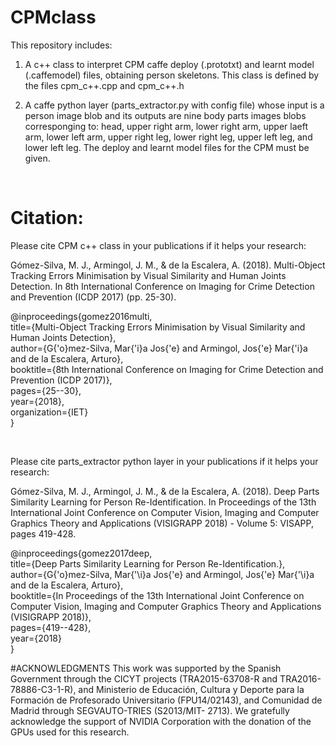 # CPMclass

This repository includes:
1. A c++ class to interpret CPM caffe deploy (.prototxt) and learnt model (.caffemodel) files, obtaining person skeletons. This class is defined by the files cpm_c++.cpp and cpm_c++.h

2. A caffe python layer (parts_extractor.py with config file) whose input is a person image blob and its outputs are nine body parts images blobs corresponging to: head, upper right arm, lower right arm, upper laeft arm, lower left arm, upper right leg, lower right leg, upper left leg, and lower left leg. The deploy and learnt model files for the CPM must be given.
 
<br />

# Citation:

Please cite CPM c++ class in your publications if it helps your research:

Gómez-Silva, M. J., Armingol, J. M., & de la Escalera, A. (2018). Multi-Object Tracking Errors Minimisation by Visual Similarity and Human Joints Detection. In 8th International Conference on Imaging for Crime Detection and Prevention (ICDP 2017) (pp. 25-30).

@inproceedings{gomez2016multi,<br />
  title={Multi-Object Tracking Errors Minimisation by Visual Similarity and Human Joints Detection},<br />
  author={G{\'o}mez-Silva, Mar{\'i}a Jos{\'e} and Armingol, Jos{\'e} Mar{\'i}a and de la Escalera, Arturo},<br />
  booktitle={8th International Conference on Imaging for Crime Detection and Prevention (ICDP 2017)},<br />
  pages={25--30},<br />
  year={2018},<br />
  organization={IET}<br />
}
 
 <br />

Please cite parts_extractor python layer in your publications if it helps your research:

Gómez-Silva, M. J., Armingol, J. M., & de la Escalera, A. (2018). Deep Parts Similarity Learning for Person Re-Identification.  In Proceedings of the 13th International Joint Conference on Computer Vision, Imaging and Computer Graphics Theory and Applications (VISIGRAPP 2018) - Volume 5: VISAPP, pages 419-428.

@inproceedings{gomez2017deep, <br />
 title={Deep Parts Similarity Learning for Person Re-Identification.}, <br />
 author={G{'o}mez-Silva, Mar{'\i}a Jos{'e} and Armingol, Jos{'e} Mar{'\i}a and de la Escalera, Arturo}, <br />
 booktitle={In Proceedings of the 13th International Joint Conference on Computer Vision, Imaging and Computer Graphics Theory and Applications (VISIGRAPP 2018)}, <br />
 pages={419--428}, <br />
 year={2018} <br />
}

#ACKNOWLEDGMENTS
This work was supported by the Spanish Government through the CICYT projects (TRA2015-63708-R and TRA2016-78886-C3-1-R), and Ministerio de Educación, Cultura y Deporte para la Formación de Profesorado Universitario (FPU14/02143), and Comunidad de Madrid through SEGVAUTO-TRIES (S2013/MIT- 2713). We gratefully acknowledge the support of NVIDIA Corporation with the donation of the GPUs used for this research.
